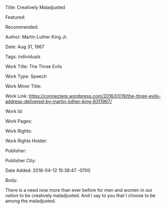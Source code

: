 Title: Creatively Maladjusted

Featured: 

Recommended: 

Author: Martin Luther King Jr.

Date: Aug 31, 1967

Tags: individuals

Work Title: The Three Evils

Work Type: Speech

Work Minor Title:  

Work Link: https://connectere.wordpress.com/2016/01/19/the-three-evils-address-delivered-by-martin-luther-king-8311967/

Work Id:  

Work Pages:  

Work Rights:  

Work Rights Holder:  

Publisher:  

Publisher City:  

Date Added: 2018-04-12 15:38:47 -0700

Body:

There is a need now more than ever before for men and women in our nation to be creatively maladjusted. And I say to you that I choose to be among the maladjusted. 


